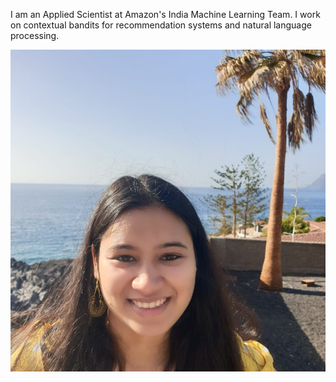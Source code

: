 

I am an Applied Scientist at Amazon's India Machine Learning Team. I work on contextual bandits for recommendation systems and natural language processing. 

![Me](./images/me_crop.jpg)
